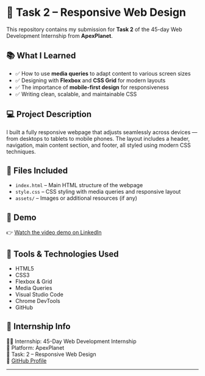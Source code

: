 # 📱 Task 2 – Responsive Web Design

This repository contains my submission for **Task 2** of the 45-day Web Development Internship from **ApexPlanet**.

## 📚 What I Learned

- ✅ How to use **media queries** to adapt content to various screen sizes
- ✅ Designing with **Flexbox** and **CSS Grid** for modern layouts
- ✅ The importance of **mobile-first design** for responsiveness
- ✅ Writing clean, scalable, and maintainable CSS

## 💻 Project Description

I built a fully responsive webpage that adjusts seamlessly across devices — from desktops to tablets to mobile phones. The layout includes a header, navigation, main content section, and footer, all styled using modern CSS techniques.

## 📁 Files Included

- `index.html` – Main HTML structure of the webpage
- `style.css` – CSS styling with media queries and responsive layout
- `assets/` – Images or additional resources (if any)

## 🔗 Demo

👉 [Watch the video demo on LinkedIn](https://www.linkedin.com/posts/sristi-singhece_webdevelopment-responsivedesign-css-activity-7329555162442661888-cwgw?utm_source=share&utm_medium=member_desktop&rcm=ACoAAENgnB4B0tUIpcOp9INIKmuhC3VJWmxX8iE)

## 🔧 Tools & Technologies Used

- HTML5  
- CSS3  
- Flexbox & Grid  
- Media Queries  
- Visual Studio Code  
- Chrome DevTools  
- GitHub

## 📌 Internship Info

🧑‍💻 Internship: 45-Day Web Development Internship  
🏢 Platform: ApexPlanet  
📅 Task: 2 – Responsive Web Design  
🔗 [GitHub Profile](https://github.com/sristi15_22)

---

